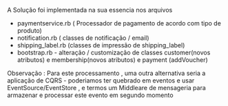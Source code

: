 A Solução foi implementada na sua essencia nos arquivos
- paymentservice.rb  ( Processador de pagamento de acordo com tipo de produto)
- notification.rb ( classes de notificação  / email)
- shipping_label.rb (classes de impressão de shipping_label)
- bootstrap.rb - alteração / customização de classes customer(novos atributos) e membership(novos atributos) e payment (addVoucher)

Observação : 
Para este processamento , uma outra alternativa seria a aplicação de CQRS - poderiamos ter quebrado em eventos e usar EventSource/EventStore 
, e termos um Middleare de mensageria para armazenar e processar este evento em segundo momento
